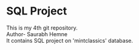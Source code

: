 # SQL Project
This is my 4th git repository.
<br>
Author- Saurabh Hemne
<br>
It contains SQL project on 'mintclassics' database.
